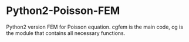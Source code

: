# Python2-Poisson-FEM
Python2 version FEM for Poisson equation.
cgfem is the main code, cg is the module that contains all necessary functions.
